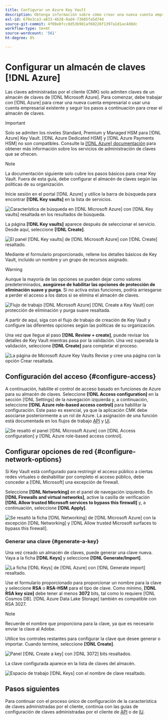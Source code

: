 ```yaml
---
title: Configurar un Azure Key Vault
description: Obtenga información sobre cómo crear una nueva cuenta empresarial con Azure o utilizar una cuenta empresarial existente y crear el almacén de claves.
exl-id: 670e3ca3-a833-4b28-9ad4-73685fa5d74d
source-git-commit: 4f08e8fcc8d53b981af60226f1397a1d1ac4d8dc
workflow-type: tm+mt
source-wordcount: '561'
ht-degree: 0%

---
```


# Configurar un almacén de claves [!DNL Azure]

Las claves administradas por el cliente (CMK) solo admiten claves de un almacén de claves de [!DNL Microsoft Azure]. Para comenzar, debe trabajar con [!DNL Azure] para crear una nueva cuenta empresarial o usar una cuenta empresarial existente y seguir los pasos a continuación para crear el almacén de claves.

>[!IMPORTANT]
>
>Solo se admiten los niveles Standard, Premium y Managed HSM para [!DNL Azure] Key Vault. [!DNL Azure Dedicated HSM] y [!DNL Azure Payments HSM] no son compatibles. Consulte la [[!DNL Azure] documentación](https://learn.microsoft.com/en-us/azure/security/fundamentals/key-management#azure-key-management-services) para obtener más información sobre los servicios de administración de claves que se ofrecen.

>[!NOTE]
>
>La documentación siguiente solo cubre los pasos básicos para crear Key Vault. Fuera de esta guía, debe configurar el almacén de claves según las políticas de su organización.

Inicie sesión en el portal [!DNL Azure] y utilice la barra de búsqueda para encontrar **[!DNL Key vaults]** en la lista de servicios.

![Característica de búsqueda en [!DNL Microsoft Azure] con [!DNL Key vaults] resaltada en los resultados de búsqueda.](../../images/governance-privacy-security/customer-managed-keys/access-key-vaults.png)

La página **[!DNL Key vaults]** aparece después de seleccionar el servicio. Desde aquí, seleccione **[!DNL Create]**.

![El panel [!DNL Key vaults] de [!DNL Microsoft Azure] con [!DNL Create] resaltado.](../../images/governance-privacy-security/customer-managed-keys/create-key-vault.png)

Mediante el formulario proporcionado, rellene los detalles básicos de Key Vault, incluido un nombre y un grupo de recursos asignado.

>[!WARNING]
>
>Aunque la mayoría de las opciones se pueden dejar como valores predeterminados, **asegúrese de habilitar las opciones de protección de eliminación suave y purga**. Si no activa estas funciones, podría arriesgarse a perder el acceso a los datos si se elimina el almacén de claves.
>
>![Flujo de trabajo [!DNL Microsoft Azure] [!DNL Create a Key Vault] con protección de eliminación y purga suave resaltada.](../../images/governance-privacy-security/customer-managed-keys/basic-config.png)

A partir de aquí, siga con el flujo de trabajo de creación de Key Vault y configure las diferentes opciones según las políticas de su organización.

Una vez que llegue al paso **[!DNL Review + create]**, puede revisar los detalles de Key Vault mientras pasa por la validación. Una vez superada la validación, seleccione **[!DNL Create]** para completar el proceso.

![La página de Microsoft Azure Key Vaults Revise y cree una página con la opción Crear resaltada.](../../images/governance-privacy-security/customer-managed-keys/finish-creation.png)

## Configuración del acceso {#configure-access}

A continuación, habilite el control de acceso basado en funciones de Azure para su almacén de claves. Seleccione **[!DNL Access configuration]** en la sección [!DNL Settings] de la navegación izquierda y, a continuación, seleccione **[!DNL Azure role-based access control]** para habilitar la configuración. Este paso es esencial, ya que la aplicación CMK debe asociarse posteriormente a un rol de Azure. La asignación de una función está documentada en los flujos de trabajo [API](./api-set-up.md#assign-to-role) y [UI](./ui-set-up.md#assign-to-role).

![Se resaltó el panel [!DNL Microsoft Azure] con [!DNL Access configuration] y [!DNL Azure role-based access control].](../../images/governance-privacy-security/customer-managed-keys/access-configuration.png)

## Configurar opciones de red {#configure-network-options}

Si Key Vault está configurado para restringir el acceso público a ciertas redes virtuales o deshabilitar por completo el acceso público, debe conceder a [!DNL Microsoft] una excepción de firewall.

Seleccione **[!DNL Networking]** en el panel de navegación izquierdo. En **[!DNL Firewalls and virtual networks]**, active la casilla de verificación **[!DNL Allow trusted Microsoft services to bypass this firewall]** y, a continuación, seleccione **[!DNL Apply]**.

![Se resaltó la ficha [!DNL Networking] de [!DNL Microsoft Azure] con la excepción [!DNL Networking] y [!DNL Allow trusted Microsoft surfaces to bypass this firewall].](../../images/governance-privacy-security/customer-managed-keys/networking.png)

### Generar una clave {#generate-a-key}

Una vez creado un almacén de claves, puede generar una clave nueva. Vaya a la ficha **[!DNL Keys]** y seleccione **[!DNL Generate/Import]**.

![La ficha [!DNL Keys] de [!DNL Azure] con [!DNL Generate import] resaltado.](../../images/governance-privacy-security/customer-managed-keys/view-keys.png)

Use el formulario proporcionado para proporcionar un nombre para la clave y seleccione **RSA** o **RSA-HSM** para el tipo de clave. Como mínimo, **[!DNL RSA key size]** debe tener al menos **3072** bits, tal como lo requiere [!DNL Cosmos DB]. [!DNL Azure Data Lake Storage] también es compatible con RSA 3027.

>[!NOTE]
>
>Recuerde el nombre que proporciona para la clave, ya que es necesario enviar la clave al Adobe.

Utilice los controles restantes para configurar la clave que desee generar o importar. Cuando termine, seleccione **[!DNL Create]**.

![Panel [!DNL Create a key] con [!DNL 3072] bits resaltados.](../../images/governance-privacy-security/customer-managed-keys/configure-key.png)

La clave configurada aparece en la lista de claves del almacén.

![Espacio de trabajo [!DNL Keys] con el nombre de clave resaltado.](../../images/governance-privacy-security/customer-managed-keys/key-added.png)

## Pasos siguientes

Para continuar con el proceso único de configuración de la característica de claves administradas por el cliente, continúa con las guías de configuración de claves administradas por el cliente de [API](./api-set-up.md) o de [IU](./ui-set-up.md).
